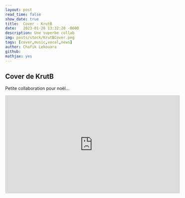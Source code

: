 ```yaml
---
layout: post
read_time: false
show_date: true
title:  Cover - KrutB
date:   2023-01-28 13:32:20 -0600
description: Une superbe collab 
img: posts/stock/KrutBCover.png
tags: [cover,music,vocal,news]
author: Chafik Lekouara
github:  
mathjax: yes
---
```

## Cover de KrutB
Petite collaboration pour noël...

<body>
<p class="Youtube">
<iframe width="560" height="315" src="https://www.youtube.com/embed/wIYfi7gW60k" title="YouTube video player" frameborder="0" allow="accelerometer; autoplay; clipboard-write; encrypted-media; gyroscope; picture-in-picture; web-share" allowfullscreen></iframe>
</p>
  </body>